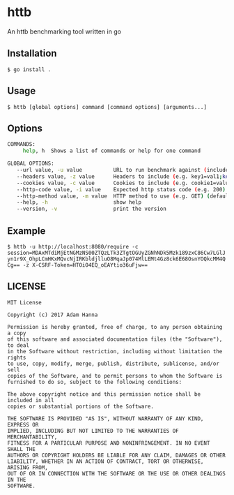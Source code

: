 # httb
An httb benchmarking tool written in go

## Installation
`$ go install .`

## Usage
`$ httb [global options] command [command options] [arguments...]`

## Options
~~~bash
COMMANDS:
     help, h  Shows a list of commands or help for one command

GLOBAL OPTIONS:
   --url value, -u value          URL to run benchmark against (include http://) (default: "http://localhost:8080")
   --headers value, -z value      Headers to include (e.g. key1=val1;key2=val2)
   --cookies value, -c value      Cookies to include (e.g. cookie1=value1;cookie2=value2)
   --http-code value, -i value    Expected http status code (e.g. 200) (default: "200")
   --http-method value, -m value  HTTP method to use (e.g. GET) (default: "GET")
   --help, -h                     show help
   --version, -v                  print the version
~~~

## Example
`$ httb -u http://localhost:8080/require -c session=MDAxMTdiMjEtNGMzNS00ZTQzLTk3ZTgtOGUyZGNhNDk5Mzk189zxC86Cw7LGlJyn1r9X_OhpLCmHKxMQvcNjIRKbldjlluO8MqaJp074MlLEMt4Gz8ck6E68OsnYOQkcMM4QCg== -z X-CSRF-Token=HTOiO4EQ_oEAYtio36uFjw==`

## LICENSE
~~~
MIT License

Copyright (c) 2017 Adam Hanna

Permission is hereby granted, free of charge, to any person obtaining a copy
of this software and associated documentation files (the "Software"), to deal
in the Software without restriction, including without limitation the rights
to use, copy, modify, merge, publish, distribute, sublicense, and/or sell
copies of the Software, and to permit persons to whom the Software is
furnished to do so, subject to the following conditions:

The above copyright notice and this permission notice shall be included in all
copies or substantial portions of the Software.

THE SOFTWARE IS PROVIDED "AS IS", WITHOUT WARRANTY OF ANY KIND, EXPRESS OR
IMPLIED, INCLUDING BUT NOT LIMITED TO THE WARRANTIES OF MERCHANTABILITY,
FITNESS FOR A PARTICULAR PURPOSE AND NONINFRINGEMENT. IN NO EVENT SHALL THE
AUTHORS OR COPYRIGHT HOLDERS BE LIABLE FOR ANY CLAIM, DAMAGES OR OTHER
LIABILITY, WHETHER IN AN ACTION OF CONTRACT, TORT OR OTHERWISE, ARISING FROM,
OUT OF OR IN CONNECTION WITH THE SOFTWARE OR THE USE OR OTHER DEALINGS IN THE
SOFTWARE.
~~~